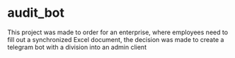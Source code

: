 # audit_bot
This project was made to order for an enterprise, 
where employees need to fill out a synchronized Excel document, the decision was made to create a telegram bot with a division 
into an admin client
